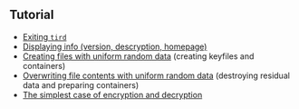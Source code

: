 
## Tutorial

- [Exiting `tird`](https://github.com/hakavlad/tird/blob/main/docs/tutorial/0.md)
- [Displaying info (version, descryption, homepage)](https://github.com/hakavlad/tird/blob/main/docs/tutorial/1.md)
- [Creating files with uniform random data](https://github.com/hakavlad/tird/blob/main/docs/tutorial/8.md) (creating keyfiles and containers)
- [Overwriting file contents with uniform random data](https://github.com/hakavlad/tird/blob/main/docs/tutorial/9.md) (destroying residual data and preparing containers)
- [The simplest case of encryption and decryption](https://github.com/hakavlad/tird/blob/main/docs/tutorial/23.md)
